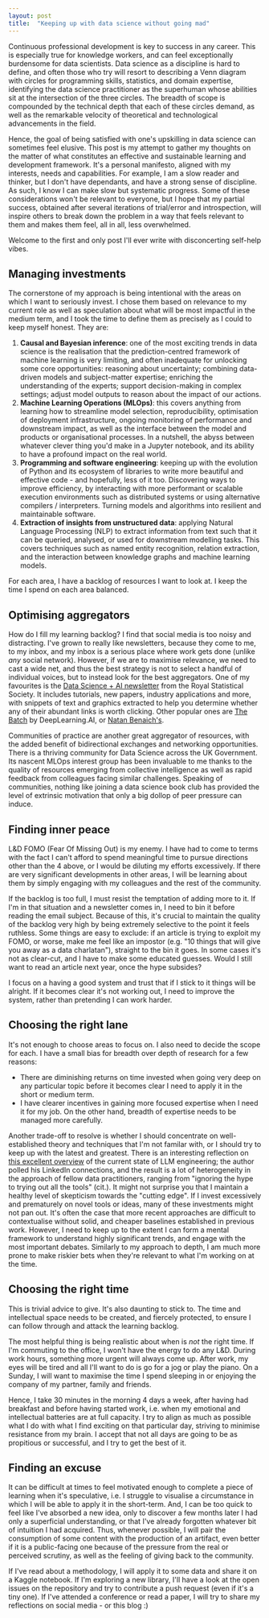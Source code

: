 ```yaml
---
layout: post
title:  "Keeping up with data science without going mad"
---
```

Continuous professional development is key to success in any career. This is especially true for knowledge workers, and can feel exceptionally burdensome for data scientists. Data science as a discipline is hard to define, and often those who try will resort to describing a Venn diagram with circles for programming skills, statistics, and domain expertise, identifying the data science practitioner as the superhuman whose abilities sit at the intersection of the three circles. The breadth of scope is compounded by the technical depth that each of these circles demand, as well as the remarkable velocity of theoretical and technological advancements in the field.

Hence, the goal of being satisfied with one's upskilling in data science can sometimes feel elusive. This post is my attempt to gather my thoughts on the matter of what constitutes an effective and sustainable learning and development framework. It's a personal manifesto, aligned with my interests, needs and capabilities. For example, I am a slow reader and thinker, but I don't have dependants, and have a strong sense of discipline. As such, I know I can make slow but systematic progress. Some of these considerations won't be relevant to everyone, but I hope that my partial success, obtained after several iterations of trial/error and introspection, will inspire others to break down the problem in a way that feels relevant to them and makes them feel, all in all, less overwhelmed.

Welcome to the first and only post I'll ever write with disconcerting self-help vibes.

## Managing investments
The cornerstone of my approach is being intentional with the areas on which I want to seriously invest. I chose them based on relevance to my current role as well as speculation about what will be most impactful in the medium term, and I took the time to define them as precisely as I could to keep myself honest. They are:
1. **Causal and Bayesian inference**: one of the most exciting trends in data science is the realisation that the prediction-centred framework of machine learning is very limiting, and often inadequate for unlocking some core opportunities: reasoning about uncertainty; combining data-driven models and subject-matter expertise; enriching the understanding of the experts; support decision-making in complex settings; adjust model outputs to reason about the impact of our actions.
2. **Machine Learning Operations (MLOps)**: this covers anything from learning how to streamline model selection, reproducibility, optimisation of deployment infrastructure, ongoing monitoring of performance and downstream impact, as well as the interface between the model and products or organisational processes. In a nutshell, the abyss between whatever clever thing you'd make in a Jupyter notebook, and its ability to have a profound impact on the real world.
3. **Programming and software engineering**: keeping up with the evolution of Python and its ecosystem of libraries to write more beautiful and effective code - and hopefully, less of it too. Discovering ways to improve efficiency, by interacting with more performant or scalable execution environments such as distributed systems or using alternative compilers / interpreters. Turning models and algorithms into resilient and maintainable software.
4. **Extraction of insights from unstructured data**: applying Natural Language Processing (NLP) to extract information from text such that it can be queried, analysed, or used for downstream modelling tasks. This covers techniques such as named entity recognition, relation extraction, and the interaction between knowledge graphs and machine learning models.

For each area, I have a backlog of resources I want to look at. I keep the time I spend on each area balanced.

## Optimising aggregators
How do I fill my learning backlog? I find that social media is too noisy and distracting. I've grown to really like newsletters, because they come to me, to my inbox, and my inbox is a serious place where work gets done (unlike *any* social network). However, if we are to maximise relevance, we need to cast a wide net, and thus the best strategy is not to select a handful of individual voices, but to instead look for the best aggregators. One of my favourites is the [Data Science + AI newsletter](https://rssdsaisection.substack.com/) from the Royal Statistical Society. It includes tutorials, new papers, industry applications and more, with snippets of text and graphics extracted to help you determine whether any of their abundant links is worth clicking. Other popular ones are [The Batch](https://www.deeplearning.ai/the-batch/) by DeepLearning.AI, or [Natan Benaich's](https://substack.com/@nathanbenaich?utm_source=substack&utm_medium=email).

Communities of practice are another great aggregator of resources, with the added benefit of bidirectional exchanges and networking opportunities. There is a thriving community for Data Science across the UK Government. Its nascent MLOps interest group has been invaluable to me thanks to the quality of resources emerging from collective intelligence as well as rapid feedback from colleagues facing similar challenges. Speaking of communities, nothing like joining a data science book club has provided the level of extrinsic motivation that only a big dollop of peer pressure can induce.

## Finding inner peace
L&D FOMO (Fear Of Missing Out) is my enemy. I have had to come to terms with the fact I can't afford to spend meaningful time to pursue directions other than the 4 above, or I would be diluting my efforts excessively. If there are very significant developments in other areas, I will be learning about them by simply engaging with my colleagues and the rest of the community.

If the backlog is too full, I must resist the temptation of adding more to it. If I'm in that situation and a newsletter comes in, I need to bin it before reading the email subject. Because of this, it's crucial to maintain the quality of the backlog very high by being extremely selective to the point it feels ruthless. Some things are easy to exclude: if an article is trying to exploit my FOMO, or worse, make me feel like an impostor (e.g. "10 things that will give you away as a data charlatan"), straight to the bin it goes. In some cases it's not as clear-cut, and I have to make some educated guesses. Would I still want to read an article next year, once the hype subsides?

I focus on a having a good system and trust that if I stick to it things will be alright. If it becomes clear it's not working out, I need to improve the system, rather than pretending I can work harder.



## Choosing the right lane
It's not enough to choose areas to focus on. I also need to decide the scope for each. I have a small bias for breadth over depth of research for a few reasons:
- There are diminishing returns on time invested when going very deep on any particular topic before it becomes clear I need to apply it in the short or medium term.
- I have clearer incentives in gaining more focused expertise when I need it for my job. On the other hand, breadth of expertise needs to be managed more carefully.

Another trade-off to resolve is whether I should concentrate on well-established theory and techniques that I'm not familar with, or I should try to keep up with the latest and greatest. There is an interesting reflection on [this excellent overview](https://huyenchip.com/2023/04/11/llm-engineering.html) of the current state of LLM engineering; the author polled his LinkedIn connections, and the result is a lot of heterogeneity in the approach of fellow data practitioners, ranging from "ignoring the hype to trying out all the tools" (cit.). It might not surprise you that I maintain a healthy level of skepticism towards the "cutting edge". If I invest excessively and prematurely on novel tools or ideas, many of these investments might not pan out. It's often the case that more recent approaches are difficult to contextualise without solid, and cheaper baselines established in previous work. However, I need to keep up to the extent I can form a mental framework to understand highly significant trends, and engage with the most important debates. Similarly to my approach to depth, I am much more prone to make riskier bets when they're relevant to what I'm working on at the time.


## Choosing the right time
This is trivial advice to give. It's also daunting to stick to. The time and intellectual space needs to be created, and fiercely protected, to ensure I can follow through and attack the learning backlog. 

The most helpful thing is being realistic about when is *not* the right time. If I'm commuting to the office, I won't have the energy to do any L&D. During work hours, something more urgent will always come up. After work, my eyes will be tired and all I'll want to do is go for a jog or play the piano. On a Sunday, I will want to maximise the time I spend sleeping in or enjoying the company of my partner, family and friends.

Hence, I take 30 minutes in the morning 4 days a week, after having had breakfast and before having started work, i.e. when my emotional and intellectual batteries are at full capacity. I try to align as much as possible what I do with what I find exciting on that particular day, striving to minimise resistance from my brain. I accept that not all days are going to be as propitious or successful, and I try to get the best of it.


## Finding an excuse
It can be difficult at times to feel motivated enough to complete a piece of learning when it's speculative, i.e. I struggle to visualise a circumstance in which I will be able to apply it in the short-term. And, I can be too quick to feel like I've absorbed a new idea, only to discover a few months later I had only a superficial understanding, or that I've already forgotten whatever bit of intuition I had acquired. Thus, whenever possible, I will pair the consumption of some content with the production of an artifact, even better if it is a public-facing one because of the pressure from the real or perceived scrutiny, as well as the feeling of giving back to the community.

If I've read about a methodology, I will apply it to some data and share it on a Kaggle notebook. If I'm exploring a new library, I'll have a look at the open issues on the repository and try to contribute a push request (even if it's a tiny one). If I've attended a conference or read a paper, I will try to share my reflections on social media - or this blog :)

